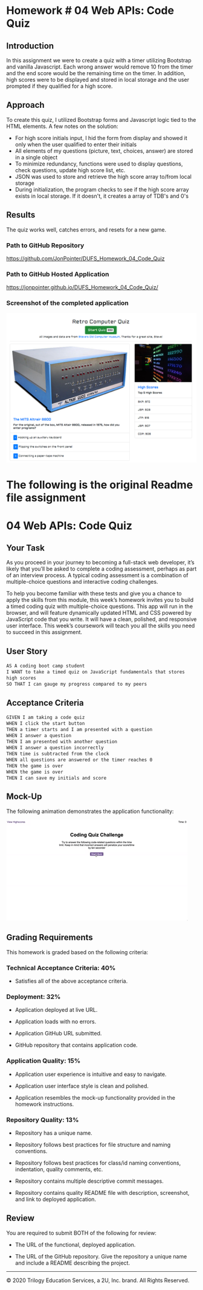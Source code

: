# Homework # 04 Web APIs: Code Quiz

## Introduction

In this assignment we were to create a quiz with a timer utilizing Bootstrap and vanilla Javascript. Each wrong answer would remove 10 from the timer and the end score would be the remaining time on the timer. In addition, high scores were to be displayed and stored in local storage and the user prompted if they qualified for a high score.

## Approach

To create this quiz, I utilized Bootstrap forms and Javascript logic tied to the HTML elements.
A few notes on the solution:

- For high score initials input, I hid the form from display and showed it only when the user qualified to enter their initials
- All elements of my questions (picture, text, choices, answer) are stored in a single object
- To minimize redundancy, functions were used to display questions, check questions, update high score list, etc.
- JSON was used to store and retrieve the high score array to/from local storage
- During initialization, the program checks to see if the high score array exists in local storage. If it doesn't, it creates a array of TDB's and 0's

## Results

The quiz works well, catches errors, and resets for a new game.

### Path to GitHub Repository

<https://github.com/JonPointer/DUFS_Homework_04_Code_Quiz>

### Path to GitHub Hosted Application

<https://jonpointer.github.io/DUFS_Homework_04_Code_Quiz/>

### Screenshot of the completed application

![Quiz Game Screenshot](./Assets/images/FinalQuizScreenCapture.PNG)

# The following is the original Readme file assignment

# 04 Web APIs: Code Quiz

## Your Task

As you proceed in your journey to becoming a full-stack web developer, it’s likely that you’ll be asked to complete a coding assessment, perhaps as part of an interview process. A typical coding assessment is a combination of multiple-choice questions and interactive coding challenges.

To help you become familiar with these tests and give you a chance to apply the skills from this module, this week’s homework invites you to build a timed coding quiz with multiple-choice questions. This app will run in the browser, and will feature dynamically updated HTML and CSS powered by JavaScript code that you write. It will have a clean, polished, and responsive user interface. This week’s coursework will teach you all the skills you need to succeed in this assignment.

## User Story

```
AS A coding boot camp student
I WANT to take a timed quiz on JavaScript fundamentals that stores high scores
SO THAT I can gauge my progress compared to my peers
```

## Acceptance Criteria

```
GIVEN I am taking a code quiz
WHEN I click the start button
THEN a timer starts and I am presented with a question
WHEN I answer a question
THEN I am presented with another question
WHEN I answer a question incorrectly
THEN time is subtracted from the clock
WHEN all questions are answered or the timer reaches 0
THEN the game is over
WHEN the game is over
THEN I can save my initials and score
```

## Mock-Up

The following animation demonstrates the application functionality:

![code quiz](./Assets/04-web-apis-homework-demo.gif)

## Grading Requirements

This homework is graded based on the following criteria:

### Technical Acceptance Criteria: 40%

- Satisfies all of the above acceptance criteria.

### Deployment: 32%

- Application deployed at live URL.

- Application loads with no errors.

- Application GitHub URL submitted.

- GitHub repository that contains application code.

### Application Quality: 15%

- Application user experience is intuitive and easy to navigate.

- Application user interface style is clean and polished.

- Application resembles the mock-up functionality provided in the homework instructions.

### Repository Quality: 13%

- Repository has a unique name.

- Repository follows best practices for file structure and naming conventions.

- Repository follows best practices for class/id naming conventions, indentation, quality comments, etc.

- Repository contains multiple descriptive commit messages.

- Repository contains quality README file with description, screenshot, and link to deployed application.

## Review

You are required to submit BOTH of the following for review:

- The URL of the functional, deployed application.

- The URL of the GitHub repository. Give the repository a unique name and include a README describing the project.

---

© 2020 Trilogy Education Services, a 2U, Inc. brand. All Rights Reserved.
